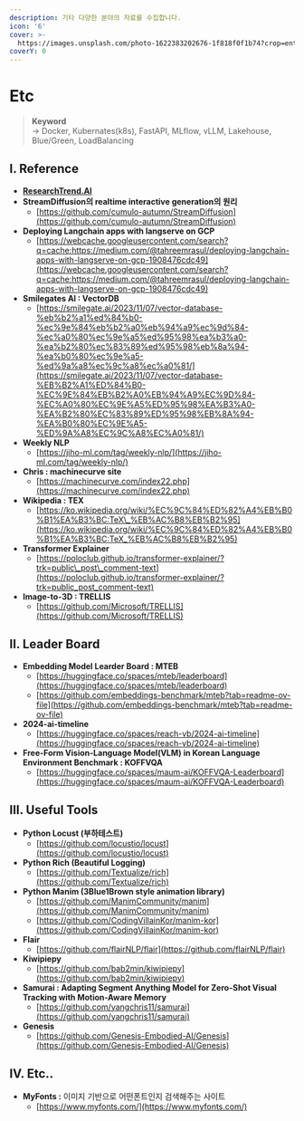 ```yaml
---
description: 기타 다양한 분야의 자료를 수집합니다.
icon: '6'
cover: >-
  https://images.unsplash.com/photo-1622383202676-1f818f0f1b74?crop=entropy&cs=srgb&fm=jpg&ixid=M3wxOTcwMjR8MHwxfHNlYXJjaHwzfHxldGN8ZW58MHx8fHwxNzMwNjIwNzI5fDA&ixlib=rb-4.0.3&q=85
coverY: 0
---
```


# Etc

> **Keyword**\
> -> Docker, Kubernates(k8s), FastAPI, MLflow, vLLM, Lakehouse, Blue/Green, LoadBalancing

## Ⅰ. Reference

* [**ResearchTrend.AI**](https://researchtrend.ai/)
* **StreamDiffusion의 realtime interactive generation의 원리**
  * [https://github.com/cumulo-autumn/StreamDiffusion](https://github.com/cumulo-autumn/StreamDiffusion)
* **Deploying Langchain apps with langserve on GCP**
  * [https://webcache.googleusercontent.com/search?q=cache:https://medium.com/@tahreemrasul/deploying-langchain-apps-with-langserve-on-gcp-1908476cdc49](https://webcache.googleusercontent.com/search?q=cache:https://medium.com/@tahreemrasul/deploying-langchain-apps-with-langserve-on-gcp-1908476cdc49)
* **Smilegates AI : VectorDB**
  * [https://smilegate.ai/2023/11/07/vector-database-%eb%b2%a1%ed%84%b0-%ec%9e%84%eb%b2%a0%eb%94%a9%ec%9d%84-%ec%a0%80%ec%9e%a5%ed%95%98%ea%b3%a0-%ea%b2%80%ec%83%89%ed%95%98%eb%8a%94-%ea%b0%80%ec%9e%a5-%ed%9a%a8%ec%9c%a8%ec%a0%81/](https://smilegate.ai/2023/11/07/vector-database-%EB%B2%A1%ED%84%B0-%EC%9E%84%EB%B2%A0%EB%94%A9%EC%9D%84-%EC%A0%80%EC%9E%A5%ED%95%98%EA%B3%A0-%EA%B2%80%EC%83%89%ED%95%98%EB%8A%94-%EA%B0%80%EC%9E%A5-%ED%9A%A8%EC%9C%A8%EC%A0%81/)
* **Weekly NLP**
  * [https://jiho-ml.com/tag/weekly-nlp/](https://jiho-ml.com/tag/weekly-nlp/)
* **Chris : machinecurve site**
  * [https://machinecurve.com/index22.php](https://machinecurve.com/index22.php)
* **Wikipedia : TEX**
  * [https://ko.wikipedia.org/wiki/%EC%9C%84%ED%82%A4%EB%B0%B1%EA%B3%BC:TeX\_%EB%AC%B8%EB%B2%95](https://ko.wikipedia.org/wiki/%EC%9C%84%ED%82%A4%EB%B0%B1%EA%B3%BC:TeX_%EB%AC%B8%EB%B2%95)
* **Transformer Explainer**
  * [https://poloclub.github.io/transformer-explainer/?trk=public\_post\_comment-text](https://poloclub.github.io/transformer-explainer/?trk=public_post_comment-text)
* **Image-to-3D : TRELLIS**
  * [https://github.com/Microsoft/TRELLIS](https://github.com/Microsoft/TRELLIS)

## Ⅱ. Leader Board

* **Embedding Model Learder Board : MTEB**
  * [https://huggingface.co/spaces/mteb/leaderboard](https://huggingface.co/spaces/mteb/leaderboard)
  * [https://github.com/embeddings-benchmark/mteb?tab=readme-ov-file](https://github.com/embeddings-benchmark/mteb?tab=readme-ov-file)
* **2024-ai-timeline**
  * [https://huggingface.co/spaces/reach-vb/2024-ai-timeline](https://huggingface.co/spaces/reach-vb/2024-ai-timeline)
* **Free-Form Vision-Language Model(VLM) in Korean Language Environment Benchmark : KOFFVQA**
  * [https://huggingface.co/spaces/maum-ai/KOFFVQA-Leaderboard](https://huggingface.co/spaces/maum-ai/KOFFVQA-Leaderboard)

## Ⅲ. Useful Tools

* **Python Locust (부하테스트)**
  * [https://github.com/locustio/locust](https://github.com/locustio/locust)
* **Python Rich (Beautiful Logging)**
  * [https://github.com/Textualize/rich](https://github.com/Textualize/rich)
* **Python Manim (3Blue1Brown style animation library)**
  * [https://github.com/ManimCommunity/manim](https://github.com/ManimCommunity/manim)
  * [https://github.com/CodingVillainKor/manim-kor](https://github.com/CodingVillainKor/manim-kor)
* **Flair**
  * [https://github.com/flairNLP/flair](https://github.com/flairNLP/flair)
* **Kiwipiepy**
  * [https://github.com/bab2min/kiwipiepy](https://github.com/bab2min/kiwipiepy)
* **Samurai : Adapting Segment Anything Model for Zero-Shot Visual Tracking with Motion-Aware Memory**
  * [https://github.com/yangchris11/samurai](https://github.com/yangchris11/samurai)
* **Genesis**
  * [https://github.com/Genesis-Embodied-AI/Genesis](https://github.com/Genesis-Embodied-AI/Genesis)

## Ⅳ. Etc..

* **MyFonts :** 이미지 기반으로 어떤폰트인지 검색해주는 사이트
  * [https://www.myfonts.com/](https://www.myfonts.com/)





